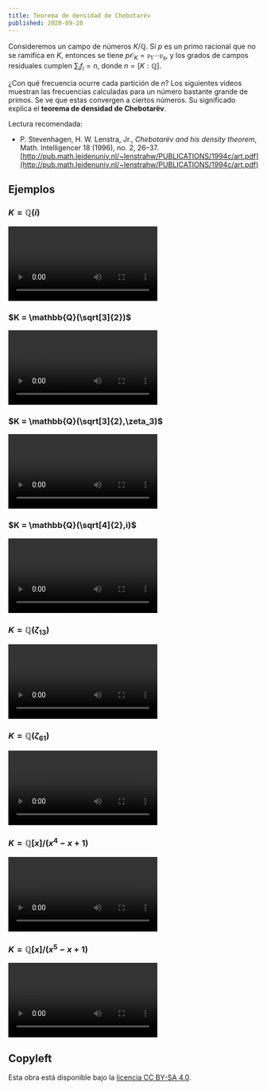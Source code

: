 ```yaml
---
title: Teorema de densidad de Chebotarëv
published: 2020-09-28
---
```


Consideremos un campo de números $K/\mathbb{Q}$. Si $p$ es un primo racional que
no se ramifica en $K$, entonces se tiene
$p\mathcal{O}_K = \mathfrak{p}_1\cdots\mathfrak{p}_s$, y los grados de campos
residuales cumplen $\sum_i f_i = n$, donde $n = [K:\mathbb{Q}]$.

¿Con qué frecuencia ocurre cada partición de $n$? Los siguientes videos muestran
las frecuencias calculadas para un número bastante grande de primos. Se ve que
estas convergen a ciertos números. Su significado explica el
**teorema de densidad de Chebotarëv**.

Lectura recomendada:<br>

* P. Stevenhagen, H. W. Lenstra, Jr.,
  *Chebotarëv and his density theorem*,
  Math. Intelligencer 18 (1996), no. 2, 26–37.<br>
  [http://pub.math.leidenuniv.nl/~lenstrahw/PUBLICATIONS/1994c/art.pdf](http://pub.math.leidenuniv.nl/~lenstrahw/PUBLICATIONS/1994c/art.pdf)


## Ejemplos

### $K = \mathbb{Q}(i)$

<video controls><source src="chebotarev/x2+1.mp4" type="video/mp4"></video>

### $K = \mathbb{Q}(\sqrt[3]{2})$

<video controls><source src="chebotarev/x3-2.mp4" type="video/mp4"></video>

### $K = \mathbb{Q}(\sqrt[3]{2},\zeta_3)$

<video controls><source src="chebotarev/S3.mp4" type="video/mp4"></video>

### $K = \mathbb{Q}(\sqrt[4]{2},i)$

<video controls><source src="chebotarev/D8.mp4" type="video/mp4"></video>

### $K = \mathbb{Q}(\zeta_{13})$

<video controls><source src="chebotarev/cyclo-13.mp4" type="video/mp4"></video>

### $K = \mathbb{Q}(\zeta_{61})$

<video controls><source src="chebotarev/cyclo-61.mp4" type="video/mp4"></video>

### $K = \mathbb{Q}[x]/(x^4-x+1)$

<video controls><source src="chebotarev/S4.mp4" type="video/mp4"></video>

### $K = \mathbb{Q}[x]/(x^5-x+1)$

<video controls><source src="chebotarev/S5.mp4" type="video/mp4"></video>


## Copyleft

Esta obra está disponible bajo la
[licencia CC BY-SA 4.0](https://creativecommons.org/licenses/by-sa/4.0/).
